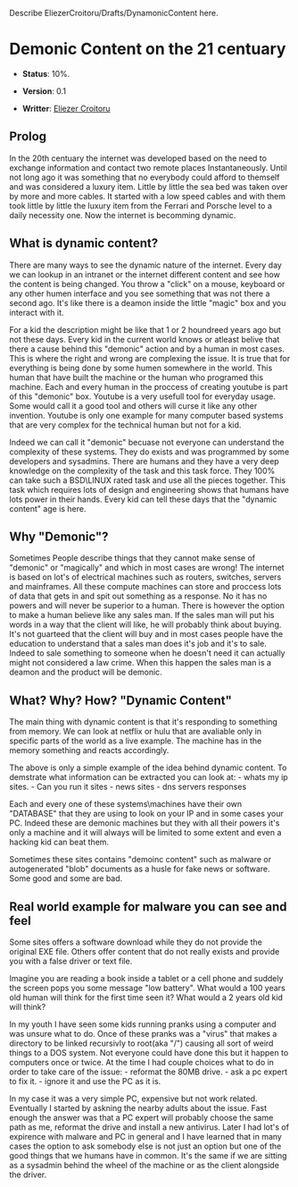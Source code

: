 Describe EliezerCroitoru/Drafts/DynamonicContent here.

# Demonic Content on the 21 centuary

  - **Status**: 10%.

  - **Version**: 0.1

  - **Writter**: [Eliezer
    Croitoru](/Eliezer%20Croitoru)

## Prolog

In the 20th centuary the internet was developed based on the need to
exchange information and contact two remote places Instantaneously.
Until not long ago it was something that no everybody could afford to
themself and was considered a luxury item. Little by little the sea bed
was taken over by more and more cables. It started with a low speed
cables and with them took little by little the luxury item from the
Ferrari and Porsche level to a daily necessity one. Now the internet is
becomming dynamic.

## What is dynamic content?

There are many ways to see the dynamic nature of the internet. Every day
we can lookup in an intranet or the internet different content and see
how the content is being changed. You throw a "click" on a mouse,
keyboard or any other humen interface and you see something that was not
there a second ago. It's like there is a deamon inside the little
"magic" box and you interact with it.

For a kid the description might be like that 1 or 2 houndreed years ago
but not these days. Every kid in the current world knows or atleast
belive that there a cause behind this "demonic" action and by a human in
most cases. This is where the right and wrong are complexing the issue.
It is true that for everything is being done by some humen somewhere in
the world. This human that have built the machine or the human who
programed this machine. Each and every human in the proccess of creating
youtube is part of this "demonic" box. Youtube is a very usefull tool
for everyday usage. Some would call it a good tool and others will curse
it like any other invention. Youtube is only one example for many
computer based systems that are very complex for the technical human but
not for a kid.

Indeed we can call it "demonic" becuase not everyone can understand the
complexity of these systems. They do exists and was programmed by some
developers and sysadmins. There are humans and they have a very deep
knowledge on the complexity of the task and this task force. They 100%
can take such a BSD\\LINUX rated task and use all the pieces together.
This task which requires lots of design and engineering shows that
humans have lots power in their hands. Every kid can tell these days
that the "dynamic content" age is here.

## Why "Demonic"?

Sometimes People describe things that they cannot make sense of
"demonic" or "magically" and which in most cases are wrong\! The
internet is based on lot's of electrical machines such as routers,
switches, servers and mainframes. All these compute machines can store
and proccess lots of data that gets in and spit out something as a
response. No it has no powers and will never be superior to a human.
There is however the option to make a human believe like any sales man.
If the sales man will put his words in a way that the client will like,
he will probably think about buying. It's not guarteed that the client
will buy and in most cases people have the education to understand that
a sales man does it's job and it's to sale. Indeed to sale something to
someone when he doesn't need it can actually might not considered a law
crime. When this happen the sales man is a deamon and the product will
be demonic.

## What? Why? How? "Dynamic Content"

The main thing with dynamic content is that it's responding to something
from memory. We can look at netflix or hulu that are avaliable only in
specific parts of the world as a live example. The machine has in the
memory something and reacts accordingly.

The above is only a simple example of the idea behind dynamic content.
To demstrate what information can be extracted you can look at: - whats
my ip sites. - Can you run it sites - news sites - dns servers responses

Each and every one of these systems\\machines have their own "DATABASE"
that they are using to look on your IP and in some cases your PC. Indeed
these are demonic machines but they with all their powers it's only a
machine and it will always will be limited to some extent and even a
hacking kid can beat them.

Sometimes these sites contains "demoinc content" such as malware or
autogenerated "blob" documents as a husle for fake news or software.
Some good and some are bad.

## Real world example for malware you can see and feel

Some sites offers a software download while they do not provide the
original EXE file. Others offer content that do not really exists and
provide you with a false driver or text file.

Imagine you are reading a book inside a tablet or a cell phone and
suddely the screen pops you some message "low battery". What would a 100
years old human will think for the first time seen it? What would a 2
years old kid will think?

In my youth I have seen some kids running pranks using a computer and
was unsure what to do. Once of these pranks was a "virus" that makes a
directory to be linked recursivly to root(aka "/") causing all sort of
weird things to a DOS system. Not everyone could have done this but it
happen to computers once or twice. At the time I had couple choices what
to do in order to take care of the issue: - reformat the 80MB drive. -
ask a pc expert to fix it. - ignore it and use the PC as it is.

In my case it was a very simple PC, expensive but not work related.
Eventually I started by askning the nearby adults about the issue. Fast
enough the answer was that a PC expert will probably choose the same
path as me, reformat the drive and install a new antivirus. Later I had
lot's of expirence with malware and PC in general and I have learned
that in many cases the option to ask somebody else is not just an option
but one of the good things that we humans have in common. It's the same
if we are sitting as a sysadmin behind the wheel of the machine or as
the client alongside the driver.
